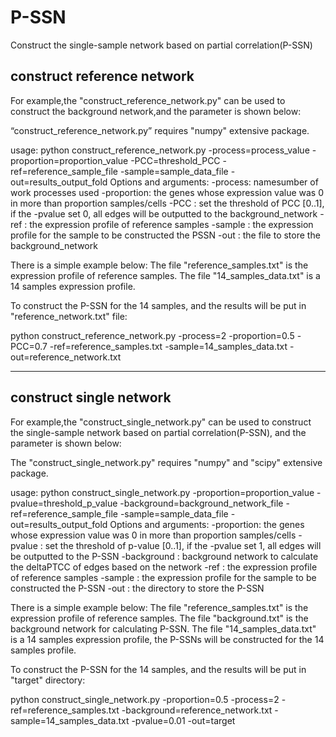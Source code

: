 # P-SSN
 Construct the single-sample network based on partial correlation(P-SSN)

## construct reference network
For example,the "construct_reference_network.py" can be used to construct the background network,and the parameter is shown below:

“construct_reference_network.py” requires "numpy" extensive package.

usage: python construct_reference_network.py -process=process_value -proportion=proportion_value -PCC=threshold_PCC -ref=reference_sample_file  -sample=sample_data_file -out=results_output_fold
Options and arguments:
-process: namesumber of work processes used
-proportion: the genes whose expression value was 0 in more than proportion samples/cells
-PCC : set the threshold of PCC [0..1], if the -pvalue set 0, all edges will be outputted to the background_network
-ref : the expression profile of reference samples
-sample : the expression profile for the sample to be constructed the PSSN
-out : the file to store the background_network

There is a simple example below: 
The file "reference_samples.txt" is the expression profile of reference samples.
The file "14_samples_data.txt" is a 14 samples expression profile.


To construct the P-SSN for the 14 samples, and the results will be put in "reference_network.txt" file:

python construct_reference_network.py -process=2 -proportion=0.5 -PCC=0.7 -ref=reference_samples.txt  -sample=14_samples_data.txt -out=reference_network.txt


----------------------------------------------------------------------------------------------------------------------------------------

## construct single network
For example,the "construct_single_network.py" can be used to construct the single-sample network based on partial correlation(P-SSN), and the parameter is shown below:

The "construct_single_network.py" requires "numpy" and "scipy" extensive package.

usage: python construct_single_network.py -proportion=proportion_value -pvalue=threshold_p_value -background=background_network_file -ref=reference_sample_file  -sample=sample_data_file -out=results_output_fold
Options and arguments:
-proportion: the genes whose expression value was 0 in more than proportion samples/cells
-pvalue : set the threshold of p-value [0..1], if the -pvalue set 1, all edges will be outputted to the P-SSN
-background : background network to calculate the deltaPTCC of edges based on the network
-ref : the expression profile of reference samples
-sample : the expression profile for the sample to be constructed the P-SSN
-out : the directory to store the P-SSN

There is a simple example below: 
The file "reference_samples.txt" is the expression profile of reference samples.
The file "background.txt" is the background network for calculating P-SSN.
The file "14_samples_data.txt" is a 14 samples expression profile, the P-SSNs will be constructed for the 14 samples profile.


To construct the P-SSN for the 14 samples, and the results will be put in "target" directory:

python construct_single_network.py -proportion=0.5 -process=2 -ref=reference_samples.txt -background=reference_network.txt -sample=14_samples_data.txt -pvalue=0.01 -out=target

